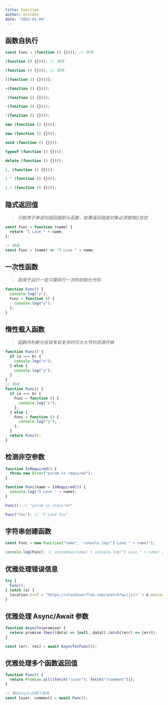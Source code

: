 ```yaml
---
title: Function
author: ecstAsy
date: "2022-01-04"
---
```


## 函数自执行

```js
const Func = (function () {})(); // 常用

(function () {})(); // 常用

(function () {})(); // 常用

[(function () {})()];

+(function () {})();

-(function () {})();

~(function () {})();

!(function () {})();

new (function () {})();

new (function () {})();

void (function () {})();

typeof (function () {})();

delete (function () {})();

1, (function () {})();

1 ^ (function () {})();

1 > (function () {})();
```

## 隐式返回值

> _只能用于单语句返回值箭头函数，如果返回值是对象必须使用()包住_

```js
const Func = function (name) {
  return "I Love " + name;
};

// 换成
const Func = (name) => "I Love " + name;
```

## 一次性函数

> _适用于运行一些只需执行一次的初始化代码_

```js
function Func() {
  console.log("x");
  Func = function () {
    console.log("y");
  };
}
```

## 惰性载入函数

> _函数内判断分支较多较复杂时可大大节约资源开销_

```js
function Func() {
  if (a === b) {
    console.log("x");
  } else {
    console.log("y");
  }
}
// 换成
function Func() {
  if (a === b) {
    Func = function () {
      console.log("x");
    };
  } else {
    Func = function () {
      console.log("y");
    };
  }
  return Func();
}
```

## 检测非空参数

```js
function IsRequired() {
  throw new Error("param is required");
}

function Func(name = IsRequired()) {
  console.log("I Love " + name);
}

Func(); // "param is required"

Func("You"); // "I Love You"
```

## 字符串创建函数

```js
const Func = new Function("name", 'console.log("I Love " + name)');

console.log(Func); // anonymous(name) { console.log("I Love " + name) }
```

## 优雅处理错误信息

```js
try {
  Func();
} catch (e) {
  location.href = "https://stackoverflow.com/search?q=[js]+" + e.message;
}
```

## 优雅处理 Async/Await 参数

```js
function AsyncTo(promise) {
  return promise.then((data) => [null, data]).catch((err) => [err]);
}

const [err, res] = await AsyncTo(Func());
```

## 优雅处理多个函数返回值

```js
function Func() {
  return Promise.all([fetch("/user"), fetch("/comment")]);
}

// 需在async包围下使用
const [user, comment] = await Func();
```
